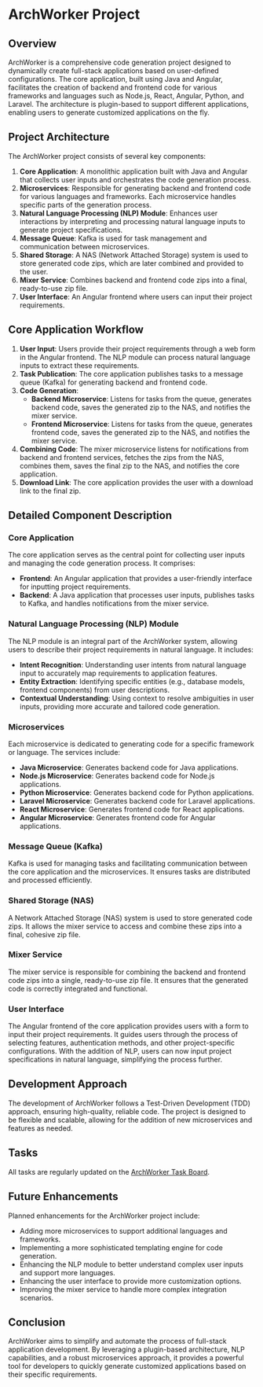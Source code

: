 # ArchWorker Project

## Overview

ArchWorker is a comprehensive code generation project designed to dynamically create full-stack applications based on user-defined configurations. The core application, built using Java and Angular, facilitates the creation of backend and frontend code for various frameworks and languages such as Node.js, React, Angular, Python, and Laravel. The architecture is plugin-based to support different applications, enabling users to generate customized applications on the fly.

## Project Architecture

The ArchWorker project consists of several key components:

1. **Core Application**: A monolithic application built with Java and Angular that collects user inputs and orchestrates the code generation process.
2. **Microservices**: Responsible for generating backend and frontend code for various languages and frameworks. Each microservice handles specific parts of the generation process.
3. **Natural Language Processing (NLP) Module**: Enhances user interactions by interpreting and processing natural language inputs to generate project specifications.
4. **Message Queue**: Kafka is used for task management and communication between microservices.
5. **Shared Storage**: A NAS (Network Attached Storage) system is used to store generated code zips, which are later combined and provided to the user.
6. **Mixer Service**: Combines backend and frontend code zips into a final, ready-to-use zip file.
7. **User Interface**: An Angular frontend where users can input their project requirements.

## Core Application Workflow

1. **User Input**: Users provide their project requirements through a web form in the Angular frontend. The NLP module can process natural language inputs to extract these requirements.
2. **Task Publication**: The core application publishes tasks to a message queue (Kafka) for generating backend and frontend code.
3. **Code Generation**:
   - **Backend Microservice**: Listens for tasks from the queue, generates backend code, saves the generated zip to the NAS, and notifies the mixer service.
   - **Frontend Microservice**: Listens for tasks from the queue, generates frontend code, saves the generated zip to the NAS, and notifies the mixer service.
4. **Combining Code**: The mixer microservice listens for notifications from backend and frontend services, fetches the zips from the NAS, combines them, saves the final zip to the NAS, and notifies the core application.
5. **Download Link**: The core application provides the user with a download link to the final zip.

## Detailed Component Description

### Core Application

The core application serves as the central point for collecting user inputs and managing the code generation process. It comprises:

- **Frontend**: An Angular application that provides a user-friendly interface for inputting project requirements.
- **Backend**: A Java application that processes user inputs, publishes tasks to Kafka, and handles notifications from the mixer service.

### Natural Language Processing (NLP) Module

The NLP module is an integral part of the ArchWorker system, allowing users to describe their project requirements in natural language. It includes:

- **Intent Recognition**: Understanding user intents from natural language input to accurately map requirements to application features.
- **Entity Extraction**: Identifying specific entities (e.g., database models, frontend components) from user descriptions.
- **Contextual Understanding**: Using context to resolve ambiguities in user inputs, providing more accurate and tailored code generation.

### Microservices

Each microservice is dedicated to generating code for a specific framework or language. The services include:

- **Java Microservice**: Generates backend code for Java applications.
- **Node.js Microservice**: Generates backend code for Node.js applications.
- **Python Microservice**: Generates backend code for Python applications.
- **Laravel Microservice**: Generates backend code for Laravel applications.
- **React Microservice**: Generates frontend code for React applications.
- **Angular Microservice**: Generates frontend code for Angular applications.

### Message Queue (Kafka)

Kafka is used for managing tasks and facilitating communication between the core application and the microservices. It ensures tasks are distributed and processed efficiently.

### Shared Storage (NAS)

A Network Attached Storage (NAS) system is used to store generated code zips. It allows the mixer service to access and combine these zips into a final, cohesive zip file.

### Mixer Service

The mixer service is responsible for combining the backend and frontend code zips into a single, ready-to-use zip file. It ensures that the generated code is correctly integrated and functional.

### User Interface

The Angular frontend of the core application provides users with a form to input their project requirements. It guides users through the process of selecting features, authentication methods, and other project-specific configurations. With the addition of NLP, users can now input project specifications in natural language, simplifying the process further.

## Development Approach

The development of ArchWorker follows a Test-Driven Development (TDD) approach, ensuring high-quality, reliable code. The project is designed to be flexible and scalable, allowing for the addition of new microservices and features as needed.

## Tasks

All tasks are regularly updated on the [ArchWorker Task Board](https://docs.google.com/spreadsheets/d/10xZQibyyRYsbtsZLF5KcgyfrZdzFlQxIX3jD_wkR2MU/edit?usp=sharing).

## Future Enhancements

Planned enhancements for the ArchWorker project include:

- Adding more microservices to support additional languages and frameworks.
- Implementing a more sophisticated templating engine for code generation.
- Enhancing the NLP module to better understand complex user inputs and support more languages.
- Enhancing the user interface to provide more customization options.
- Improving the mixer service to handle more complex integration scenarios.

## Conclusion

ArchWorker aims to simplify and automate the process of full-stack application development. By leveraging a plugin-based architecture, NLP capabilities, and a robust microservices approach, it provides a powerful tool for developers to quickly generate customized applications based on their specific requirements.

